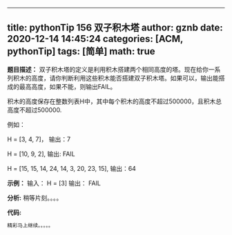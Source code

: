 
---
title: pythonTip 156 双子积木塔
author: gznb
date: 2020-12-14 14:45:24
categories: [ACM, pythonTip]
tags: [简单]
math: true
---

**题目描述：**
双子积木塔的定义是利用积木搭建两个相同高度的塔。现在给你一系列积木的高度，请你判断利用这些积木能否搭建双子积木塔。如果可以，输出能搭成的最高高度，如果不能，则输出FAIL。
积木的高度保存在整数列表H中，其中每个积木的高度不超过500000，且积木总高度不超过500000.

例如：
H = [3, 4, 7]， 输出：7
H = [10, 9, 2], 输出: FAIL
H = [15, 15, 14, 24, 14, 3, 20, 23, 15], 输出：64

**示例：**
输入：
H = [3]
输出：
FAIL


**分析:**
稍等片刻。。。。

**代码:**
```python
精彩马上继续。。。。。
```
